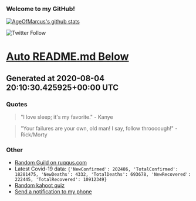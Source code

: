 
### Welcome to my GitHub!

[![AgeOfMarcus's github stats](https://github-readme-stats.vercel.app/api?username=AgeOfMarcus)](https://github.com/anuraghazra/github-readme-stats)

![Twitter Follow](https://img.shields.io/twitter/follow/pwned_by_marcus?style=for-the-badge)

# [Auto README.md Below](https://repl.it/@MarcusWeinberger/auto-git-readme)

## Generated at 2020-08-04 20:10:30.425925+00:00 UTC

### Quotes

> "I love sleep; it's my favorite." - Kanye

> "Your failures are your own, old man! I say, follow throooough!" - Rick/Morty

### Other

* [Random Guild on ruqqus.com](https://ruqqus.com/+GameStop)
* Latest Covid-19 data: `{'NewConfirmed': 202486, 'TotalConfirmed': 18281475, 'NewDeaths': 4332, 'TotalDeaths': 693678, 'NewRecovered': 222445, 'TotalRecovered': 10912349}`
* [Random kahoot quiz](https://create.kahoot.it/details/act-science-set-2/a49f446d-9ed9-43e5-bac3-0e30f847f625)
* [Send a notification to my phone](https://maker.ifttt.com/trigger/notification/with/key/ctSGJtddpYuzo1mT-6gmRa?value1=GitHub)
